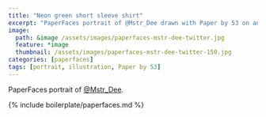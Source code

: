 ```yaml
---
title: "Neon green short sleeve shirt"
excerpt: "PaperFaces portrait of @Mstr_Dee drawn with Paper by 53 on an iPad."
image: 
  path: &image /assets/images/paperfaces-mstr-dee-twitter.jpg 
  feature: *image
  thumbnail: /assets/images/paperfaces-mstr-dee-twitter-150.jpg
categories: [paperfaces]
tags: [portrait, illustration, Paper by 53]
---
```


PaperFaces portrait of [@Mstr_Dee](https://twitter.com/Mstr_Dee).

{% include boilerplate/paperfaces.md %}
